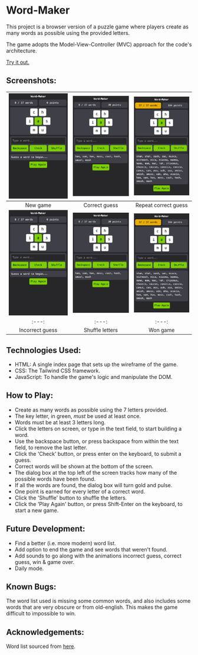 # Word-Maker
This project is a browser version of a puzzle game where players create as many words as possible using the provided letters.

The game adopts the Model-View-Controller (MVC) approach for the code's architecture.

[Try it out.](https://grglls.github.io/word-maker/)

## Screenshots:
| ![New game](assets/screenshots/1_start.png)  | ![Correct guess](assets/screenshots/2_playing.png) | ![Repeat correct guess](assets/screenshots/3_win.png) |
|:---:|:---:|:---:|
| New game | Correct guess | Repeat correct guess |
| ![Incorrect guess](assets/screenshots/1_start.png)  | ![Shuffle letters](assets/screenshots/2_playing.png) | ![Won game](assets/screenshots/3_win.png) |
|:---:|:---:|:---:|
| Incorrect guess | Shuffle letters | Won game |

## Technologies Used:
* HTML: A single index page that sets up the wireframe of the game.
* CSS: The Tailwind CSS framework.
* JavaScript: To handle the game's logic and manipulate the DOM.

## How to Play:
* Create as many words as possible using the 7 letters provided.
* The key letter, in green, _must_ be used at least once.
* Words must be at least 3 letters long.
* Click the letters on screen, or type in the text field, to start building a word.
* Use the backspace button, or press backspace from within the text field, to remove the last letter.
* Click the 'Check' button, or press enter on the keyboard, to submit a guess.
* Correct words will be shown at the bottom of the screen.
* The dialog box at the top left of the screen tracks how many of the possible words have been found.
* If all the words are found, the dialog box will turn gold and pulse.
* One point is earned for every letter of a correct word.
* Click the 'Shuffle' button to shuffle the letters.
* Click the 'Play Again' button, or press Shift-Enter on the keyboard, to start a new game.

## Future Development:
* Find a better (i.e. more modern) word list.
* Add option to end the game and see words that weren't found.
* Add sounds to go along with the animations incorrect guess, correct guess, win & game over.
* Daily mode.

## Known Bugs:
The word list used is missing some common words, and also includes some words that are very obscure or from old-english. This makes the game difficult to impossible to win.

## Acknowledgements:
Word list sourced from [here](https://gist.github.com/BideoWego/60fbd40d5d1f0f1beca11ba95221dd38#file-dictionary-json).